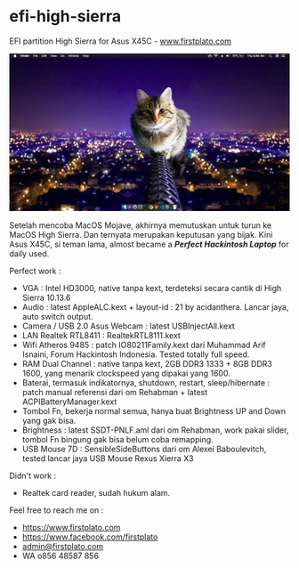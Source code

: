 # efi-high-sierra
EFI partition High Sierra for Asus X45C - www.firstplato.com

<img src="https://raw.githubusercontent.com/ipang-dwi/efi-high-sierra/master/ss/0.png"/>

Setelah mencoba MacOS Mojave, akhirnya memutuskan untuk turun ke MacOS High Sierra. Dan ternyata merupakan keputusan yang bijak. Kini Asus X45C, si teman lama, almost became a <b><i>Perfect Hackintosh Laptop</i></b> for daily used.

Perfect work :
- VGA : Intel HD3000, native tanpa kext, terdeteksi secara cantik di High Sierra 10.13.6
- Audio : latest AppleALC.kext + layout-id : 21 by acidanthera. Lancar jaya, auto switch output.
- Camera / USB 2.0 Asus Webcam : latest USBInjectAll.kext
- LAN Realtek RTL8411 : RealtekRTL8111.kext
- Wifi Atheros 9485 : patch IO80211Family.kext dari Muhammad Arif Isnaini, Forum Hackintosh Indonesia. Tested totally full speed.
- RAM Dual Channel : native tanpa kext, 2GB DDR3 1333 + 8GB DDR3 1600, yang menarik clockspeed yang dipakai yang 1600.
- Baterai, termasuk indikatornya, shutdown, restart, sleep/hibernate : patch manual referensi dari om Rehabman + latest ACPIBatteryManager.kext
- Tombol Fn, bekerja normal semua, hanya buat Brightness UP and Down yang gak bisa.
- Brightness : latest SSDT-PNLF.aml dari om Rehabman, work pakai slider, tombol Fn bingung gak bisa belum coba remapping.
- USB Mouse 7D : SensibleSideButtons dari om Alexei Baboulevitch, tested lancar jaya USB Mouse Rexus Xierra X3

Didn't work :
- Realtek card reader, sudah hukum alam. 

Feel free to reach me on :
- https://www.firstplato.com
- https://www.facebook.com/firstplato
- admin@firstplato.com
- WA o856 48587 856

